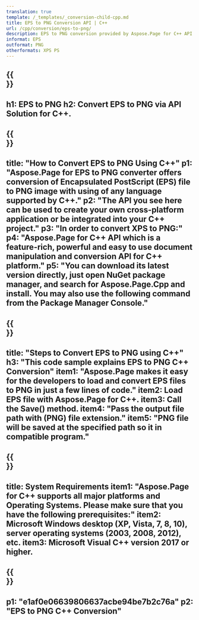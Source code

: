 ```yaml
---
translation: true
template: /_templates/_conversion-child-cpp.md
title: EPS to PNG Conversion API | C++
url: /cpp/conversion/eps-to-png/ 
description: EPS to PNG conversion provided by Aspose.Page for C++ API solution. Works in C++ Runtime Environment for Windows 32 bit, Windows 64 bit, and Linux 64 bit.
informat: EPS
outformat: PNG
otherformats: XPS PS
---
```


{{<section banner>}}
---
h1: EPS to PNG
h2: Convert EPS to PNG via API Solution for C++.
---

{{<section overview>}}
---
title: "How to Convert EPS to PNG Using C++"
p1: "Aspose.Page for EPS to PNG converter offers conversion of Encapsulated PostScript (EPS) file to PNG  image with using of any language supported by C++."
p2: "The API you see here can be used to create your own cross-platform application or be integrated into your C++ project."
p3: "In order to convert XPS to PNG:"
p4: "Aspose.Page for C++ API which is a feature-rich, powerful and easy to use document manipulation and conversion API for C++ platform."
p5: "You can download its latest version directly, just open NuGet package manager, and search for Aspose.Page.Cpp and install. You may also use the following command from the Package Manager Console."
---

{{<section feature1>}}
---
title: "Steps to Convert EPS to PNG using C++"
h3: "This code sample explains EPS to PNG C++ Conversion"
item1: "Aspose.Page makes it easy for the developers to load and convert EPS files to PNG in just a few lines of code."
item2: Load EPS file with Aspose.Page for C++.
item3: Call the Save() method.
item4: "Pass the output file path with (PNG) file extension."
item5: "PNG file will be saved at the specified path so it in compatible program."
---

{{<section feature2>}}
---
title: System Requirements
item1: "Aspose.Page for C++ supports all major platforms and Operating Systems. Please make sure that you have the following prerequisites:"
item2: Microsoft Windows desktop (XP, Vista, 7, 8, 10), server operating systems (2003, 2008, 2012), etc.
item3: Microsoft Visual C++ version 2017 or higher.
---

{{<section gist>}}
---
p1: "e1af0e06639806637acbe94be7b2c76a"
p2: "EPS to PNG C++ Conversion"
---
